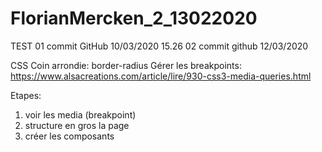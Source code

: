# FlorianMercken_2_13022020
TEST 01 commit GitHub 10/03/2020 15.26
02 commit github 12/03/2020


CSS
Coin arrondie: border-radius
Gérer les breakpoints: https://www.alsacreations.com/article/lire/930-css3-media-queries.html


Etapes:
1) voir les media (breakpoint)
2) structure en gros la page
3) créer les composants